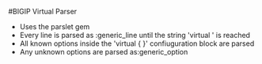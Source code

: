 #BIGIP Virtual Parser
- Uses the parslet gem
- Every line is parsed as :generic_line until the string 'virtual ' is reached
- All known options inside the 'virtual { }' confiuguration block are parsed
- Any unknown options are parsed as:generic_option